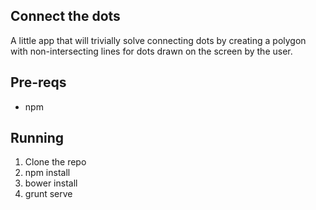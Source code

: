 ## Connect the dots

A little app that will trivially solve connecting dots by creating a polygon with non-intersecting lines for dots drawn on the screen by the user.

## Pre-reqs

 - npm

## Running

 1. Clone the repo
 2. npm install
 3. bower install
 4. grunt serve